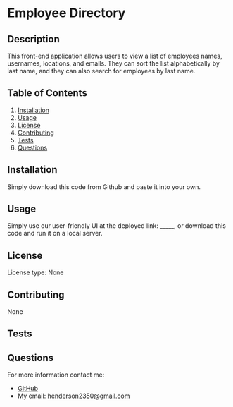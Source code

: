 # Employee Directory

## Description
This front-end application allows users to view a list of employees names, usernames, locations, and emails. They can sort the list alphabetically by last name, and they can also search for employees by last name.

## Table of Contents
1. [Installation](#installation)
2. [Usage](#usage)
3. [License](#license)
4. [Contributing](#contributing)
4. [Tests](#tests)
5. [Questions](#questions)

## Installation
Simply download this code from Github and paste it into your own.

## Usage
Simply use our user-friendly UI at the deployed link: _____, or download this code and run it on a local server.

## License
License type: None

## Contributing
None

## Tests

## Questions
For more information contact me:
- [GitHub](https://github.com/henderson2350)  
- My email: henderson2350@gmail.com